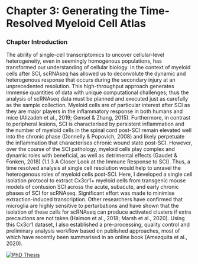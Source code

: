 
# Chapter 3: Generating the Time-Resolved Myeloid Cell Atlas

### Chapter Introduction
The ability of single-cell transcriptomics to uncover cellular-level heterogeneity, even in seemingly homogenous populations, has transformed our understanding of cellular biology. In the context of myeloid cells after SCI, scRNAseq has allowed us to deconvolute the dynamic and heterogenous response that occurs during the secondary injury at an unprecedented resolution. This high-throughput approach generates immense quantities of data with unique computational challenges; thus the analysis of scRNAseq data must be planned and executed just as carefully as the sample collection.
Myeloid cells are of particular interest after SCI as they are major players in the inflammatory response in both humans and mice (Alizadeh et al., 2019; Gensel & Zhang, 2015). Furthermore, in contrast to peripheral lesions, SCI is characterised by persistent inflammation and the number of myeloid cells in the spinal cord post-SCI remain elevated well into the chronic phase (Donnelly & Popovich, 2008) and likely perpetuate the inflammation that characterises chronic wound state post-SCI. However, over the course of the SCI pathology, myeloid cells play complex and dynamic roles with beneficial, as well as detrimental effects (Gaudet & Fonken, 2018) (1.1.3 A Closer Look at the Immune Response to SCI). Thus, a time resolved analysis at single cell resolution would help to unravel the heterogenous roles of myeloid cells post-SCI.
Here, I developed a single cell isolation protocol to extract Cx3cr1+ myeloid cells from transgenic mouse models of contusion SCI across the acute, subacute, and early chronic phases of SCI for scRNAseq. Significant effort was made to minimise extraction-induced transcription. Other researchers have confirmed that microglia are highly sensitive to perturbations and have shown that the isolation of these cells for scRNAseq can produce activated clusters if extra precautions are not taken (Haimon et al., 2018; Marsh et al., 2020). Using this Cx3cr1 dataset, I also established a pre-processing, quality control and preliminary analysis workflow based on published approaches, most of which have recently been summarised in an online book (Amezquita et al., 2020). 

[![PhD Thesis][PhD-shield]][PhD-url]

<!-- MARKDOWN LINKS & IMAGES -->
[PhD-shield]: https://img.shields.io/badge/PhD%20Thesis%20-%20PhD?style=for-the-badge&label=Apollo&color=%231d7680
[PhD-url]: https://www.repository.cam.ac.uk/items/1cbb1d78-29ac-4415-ba1f-d1d7d2fbfc06
